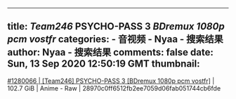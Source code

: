 
---
title: _Team246_ PSYCHO-PASS 3 _BDremux 1080p pcm vostfr_
categories: 
    - 音视频
    - Nyaa - 搜索结果
author: Nyaa - 搜索结果
comments: false
date: Sun, 13 Sep 2020 12:50:19 GMT
thumbnail: 
---

<div>   
<a href="https://nyaa.si/view/1280066">#1280066 | [Team246] PSYCHO-PASS 3 [BDremux 1080p pcm vostfr]</a> | 102.7 GiB | Anime - Raw | 28970c0ff6512fb2ee7059d06fab051744cb6fde  
</div>
            